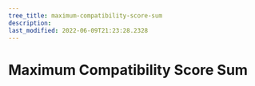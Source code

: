```yaml
---
tree_title: maximum-compatibility-score-sum
description: 
last_modified: 2022-06-09T21:23:28.2328
---
```


# Maximum Compatibility Score Sum
